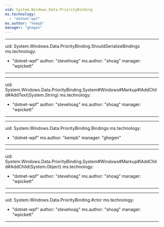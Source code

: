 ```yaml
---
uid: System.Windows.Data.PriorityBinding
ms.technology: 
  - "dotnet-wpf"
ms.author: "kempb"
manager: "ghogen"
---
```


---
uid: System.Windows.Data.PriorityBinding.ShouldSerializeBindings
ms.technology: 
  - "dotnet-wpf"
author: "stevehoag"
ms.author: "shoag"
manager: "wpickett"
---

---
uid: System.Windows.Data.PriorityBinding.System#Windows#Markup#IAddChild#AddText(System.String)
ms.technology: 
  - "dotnet-wpf"
author: "stevehoag"
ms.author: "shoag"
manager: "wpickett"
---

---
uid: System.Windows.Data.PriorityBinding.Bindings
ms.technology: 
  - "dotnet-wpf"
ms.author: "kempb"
manager: "ghogen"
---

---
uid: System.Windows.Data.PriorityBinding.System#Windows#Markup#IAddChild#AddChild(System.Object)
ms.technology: 
  - "dotnet-wpf"
author: "stevehoag"
ms.author: "shoag"
manager: "wpickett"
---

---
uid: System.Windows.Data.PriorityBinding.#ctor
ms.technology: 
  - "dotnet-wpf"
author: "stevehoag"
ms.author: "shoag"
manager: "wpickett"
---
